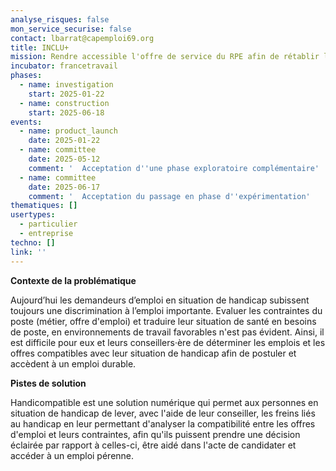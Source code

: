 ```yaml
---
analyse_risques: false
mon_service_securise: false
contact: lbarrat@capemploi69.org
title: INCLU+
mission: Rendre accessible l'offre de service du RPE afin de rétablir l'équité dans le retour à l'emploi des personnes en situation de handicap
incubator: francetravail
phases:
  - name: investigation
    start: 2025-01-22
  - name: construction
    start: 2025-06-18
events:
  - name: product_launch
    date: 2025-01-22
  - name: committee
    date: 2025-05-12
    comment: '  Acceptation d''une phase exploratoire complémentaire'
  - name: committee
    date: 2025-06-17
    comment: '  Acceptation du passage en phase d''expérimentation'
thematiques: []
usertypes:
  - particulier
  - entreprise
techno: []
link: ''
---
```

**Contexte de la problématique**

Aujourd’hui les demandeurs d’emploi en situation de handicap subissent toujours une discrimination à l’emploi importante.
Evaluer les contraintes du poste (métier, offre d'emploi) et traduire leur situation de santé en besoins de poste, en environnements de travail favorables n'est pas évident.  Ainsi, il est difficile pour eux et leurs conseillers·ère de déterminer les emplois et les offres compatibles avec leur situation de handicap afin de  postuler  et accèdent à un emploi durable.



**Pistes de solution**

Handicompatible est une solution numérique qui permet aux personnes en situation de handicap de lever, avec l'aide de leur conseiller, les freins liés au handicap en leur permettant d'analyser la compatibilité entre les offres d'emploi et leurs contraintes, afin qu'ils puissent prendre une décision éclairée par rapport à celles-ci, être aidé dans l'acte de candidater et accéder à un emploi pérenne.
